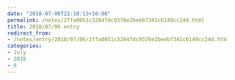 ```yaml
---
date: "2018-07-06T22:10:13+10:00"
permalink: /notes/2ffa0051c32647dc9376e2beeb7341c6149cc24d.html
title: 2018/07/06 entry
redirect_from:
- /notes/entry/2018/07/06/2ffa0051c32647dc9376e2beeb7341c6149cc24d.html
categories:
- July
- 2018
- 6
---
```


